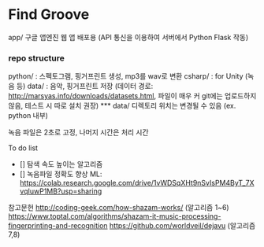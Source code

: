 # Find Groove
app/ 구글 앱엔진 웹 앱 배포용 (API 통신을 이용하여 서버에서 Python Flask 작동)

### repo structure
python/ : 스펙토그램, 핑거프린트 생성, mp3를 wav로 변환
csharp/ : for Unity (녹음 등)
data/ : 음악, 핑거프린트 저장 (데이터 경로: http://marsyas.info/downloads/datasets.html, 파일이 매우 커 git에는 업로드하지 않음, 테스트 시 따로 설치 권장)
*** data/ 디렉토리 위치는 변경될 수 있음 (ex. python 내부)

녹음 파일은 2초로 고정, 나머지 시간은 처리 시간

To do list
- [] 탐색 속도 높이는 알고리즘
- [] 녹음파일 정확도 향상
ML: https://colab.research.google.com/drive/1vWDSqXHt9nSvIsPM4ByT_7XvqIuwP1MB?usp=sharing

참고문헌
http://coding-geek.com/how-shazam-works/ (알고리즘 1~6)
https://www.toptal.com/algorithms/shazam-it-music-processing-fingerprinting-and-recognition
https://github.com/worldveil/dejavu (알고리즘 7,8)